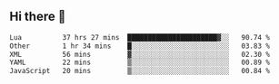 ## Hi there 👋
<!--START_SECTION:waka-->

```txt
Lua          37 hrs 27 mins  ██████████████████████▓░░   90.74 %
Other        1 hr 34 mins    █░░░░░░░░░░░░░░░░░░░░░░░░   03.83 %
XML          56 mins         ▓░░░░░░░░░░░░░░░░░░░░░░░░   02.30 %
YAML         22 mins         ▒░░░░░░░░░░░░░░░░░░░░░░░░   00.89 %
JavaScript   20 mins         ▒░░░░░░░░░░░░░░░░░░░░░░░░   00.84 %
```

<!--END_SECTION:waka-->
